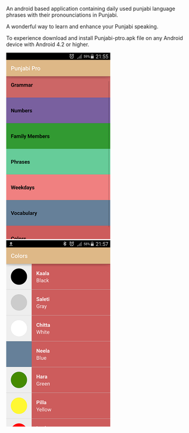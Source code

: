 An android based application containing daily used punjabi language phrases with their pronounciations in Punjabi.

A wonderful way to learn and enhance your Punjabi speaking.

To experience download and install Punjabi-ptro.apk file on any Android device with Android 4.2 or higher.


![alt text](https://raw.githubusercontent.com/nmndeep/Punjabi-Pro/master/Preview/pp1.png)
![alt text](https://raw.githubusercontent.com/nmndeep/Punjabi-Pro/master/Preview/pp2.png)
